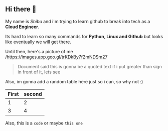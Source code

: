 ## Hi there 👋

My name is *Shibu* and i'm trying to learn github to break into tech as a **Cloud Engineer**. 

Its hard to learn so many commands for **Python, Linux and Github** but looks like eventually we will get there.

Until then, here's a picture of me /https://images.app.goo.gl/trKDkBy7f2mNDSm27

> Document said this is gonna be a quoted text if i put greater than sign in front of it, lets see

Also, im gonna add a random table here just so i can, so why not :)

First|second
-|-
1|2
3|4
Also, this is a `code` or maybe `this one`

<!--
**shivam6744/shivam6744** is a ✨ _special_ ✨ repository because its `README.md` (this file) appears on your GitHub profile.

Here are some ideas to get you started:

- 🔭 I’m currently working on ...
- 🌱 I’m currently learning ...
- 👯 I’m looking to collaborate on ...
- 🤔 I’m looking for help with ...
- 💬 Ask me about ...
- 📫 How to reach me: ...
- 😄 Pronouns: ...
- ⚡ Fun fact: ...
-->
